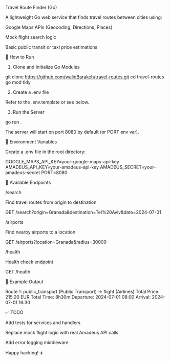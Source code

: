 Travel Route Finder (Go)

A lightweight Go web service that finds travel routes between cities using:

Google Maps APIs (Geocoding, Directions, Places)

Mock flight search logic

Basic public transit or taxi price estimations

🚀 How to Run

1. Clone and Initialize Go Modules

git clone https://github.com/walidBarakeh/travel-routes.git
cd travel-routes
go mod tidy

2. Create a .env file

Refer to the .env.template or see below.

3. Run the Server

go run .

The server will start on port 8080 by default (or PORT env var).

🔧 Environment Variables

Create a .env file in the root directory:

GOOGLE_MAPS_API_KEY=your-google-maps-api-key
AMADEUS_API_KEY=your-amadeus-api-key
AMADEUS_SECRET=your-amadeus-secret
PORT=8080

📡 Available Endpoints

/search

Find travel routes from origin to destination

GET /search?origin=Granada&destination=Tel%20Aviv&date=2024-07-01

/airports

Find nearby airports to a location

GET /airports?location=Granada&radius=30000

/health

Health check endpoint

GET /health

📘 Example Output

Route 1: public_transport (Public Transport) → flight (Airlines)
  Total Price: 215.00 EUR
  Total Time: 8h30m
  Departure: 2024-07-01 08:00
  Arrival:   2024-07-01 16:30

✅ TODO

Add tests for services and handlers

Replace mock flight logic with real Amadeus API calls

Add error logging middleware

Happy hacking! ✈️

